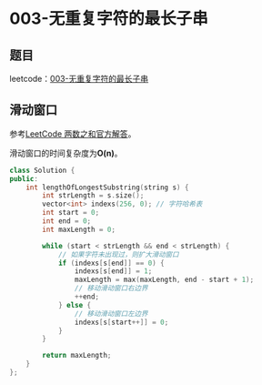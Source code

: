 # 003-无重复字符的最长子串

## 题目

leetcode：[003-无重复字符的最长子串](https://leetcode-cn.com/problems/longest-substring-without-repeating-characters/)


## 滑动窗口
参考[LeetCode 两数之和官方解答](https://leetcode-cn.com/problems/longest-substring-without-repeating-characters/solution/)。

滑动窗口的时间复杂度为**O(n)**。

```c++
class Solution {
public:
    int lengthOfLongestSubstring(string s) {
        int strLength = s.size();
        vector<int> indexs(256, 0); // 字符哈希表
        int start = 0;
        int end = 0;
        int maxLength = 0;

        while (start < strLength && end < strLength) {
            // 如果字符未出现过，则扩大滑动窗口
            if (indexs[s[end]] == 0) {
                indexs[s[end]] = 1;
                maxLength = max(maxLength, end - start + 1);
                // 移动滑动窗口右边界
                ++end;
            } else {
                // 移动滑动窗口左边界
                indexs[s[start++]] = 0;
            }
        }

        return maxLength;
    }
};
```

